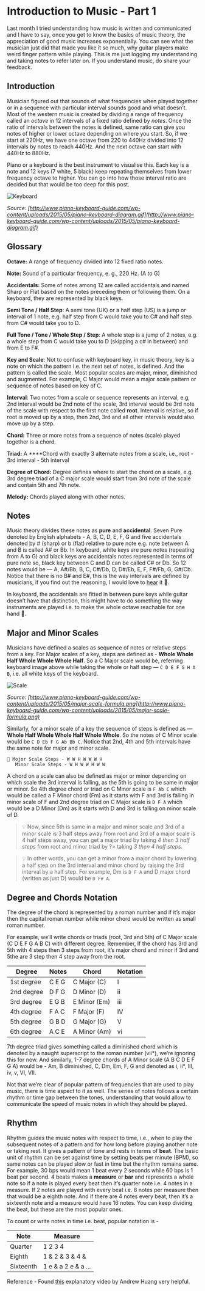 # Introduction to Music - Part 1

Last month I tried understanding how music is written and communicated and I have to say, once you get to know the basics of music theory, the appreciation of good music increases exponentially. You can see what the musician just did that made you like it so much, why guitar players make weird finger pattern while playing. This is me just logging my understanding and taking notes to refer later on. If you understand music, do share your feedback.


## Introduction

Musician figured out that sounds of what frequencies when played together or in a sequence with particular interval sounds good and what doesn’t. Most of the western music is created by dividing a range of frequency called an *octave* in 12 intervals of a fixed ratio defined by *notes*. Once the ratio of intervals between the notes is defined, same ratio can give you notes of higher or lower octave depending on where you start. So, if we start at 220Hz, we have one octave from 220 to 440Hz divided into 12 intervals by notes to reach 440Hz. And the next octave can start with 440Hz to 880Hz.

Piano or a keyboard is the best instrument to visualise this. Each key is a note and 12 keys (7 white, 5 black) keep repeating themselves from lower frequency octave to higher. You can go into how those interval ratio are decided but that would be too deep for this post. 

![Keyboard](/public/images/keyboard.png)

*Source: [http://www.piano-keyboard-guide.com/wp-content/uploads/2015/05/piano-keyboard-diagram.gif](http://www.piano-keyboard-guide.com/wp-content/uploads/2015/05/piano-keyboard-diagram.gif)*


## Glossary

**Octave:** A range of frequency divided into 12 fixed ratio notes.

**Note:** Sound of a particular frequency, e. g., 220 Hz. (A to G)

**Accidentals:** Some of notes among 12 are called accidentals and named Sharp or Flat based on the notes preceding them or following them. On a keyboard, they are represented by black keys.

**Semi Tone / Half Step**: A semi tone (UK) or a half step (US) is a jump or interval of 1 note, e.g. half step from C would take you to C# and half step from C# would take you to D.

**Full Tone / Tone / Whole Step / Step**: A whole step is a jump of 2 notes, e.g. a whole step from C would take you to D (skipping a c# in between) and from E to F#.

**Key and Scale**: Not to confuse with keyboard key, in music theory, key is a note on which the pattern i.e. the next set of notes, is defined. And the pattern is called the scale. Most popular scales are major, minor, diminished and augmented. For example, C Major would mean a major scale pattern or sequence of notes based on key of C.

**Interval**: Two notes from a scale or sequence represents an interval, e.g, 2nd interval would be 2nd note of the scale, 3rd interval would be 3rd note of the scale with respect to the first note called **root**. Interval is relative, so if root is moved up by a step, then 2nd, 3rd and all other intervals would also move up by a step.

**Chord:** Three or more notes from a sequence of notes (scale) played together is a chord.

**Triad:** A ****Chord with exactly 3 alternate notes from a scale, i.e., root - 3rd interval - 5th interval

**Degree of Chord:** Degree defines where to start the chord on a scale, e.g. 3rd degree triad of a C major scale would start from 3rd note of the scale and contain 5th and 7th note.

**Melody:** Chords played along with other notes.


## Notes

Music theory divides these notes as **pure** and **accidental**. Seven Pure denoted by English alphabets - A, B, C, D, E, F, G and five accidentals denoted by # (sharp) or b (flat) relative to pure note e.g. note between A and B is called A# or Bb. In keyboard, white keys are pure notes (repeating from A to G) and black keys are accidentals notes represented in terms of pure note so, black key between C and D can be called C# or Db. So 12 notes would be — A, A#/Bb, B, C, C#/Db, D, D#/Eb, E, F, F#/Fb, G, G#/Cb. Notice that there is no B# and E#, this is the way intervals are defined by musicians, if you find out the reasoning, I would love to [hear](https://nikhilsoni.me/contact) it 🤔. 

In keyboard, the accidentals are fitted in between pure keys while guitar doesn’t have that distinction, this might have to do something the way instruments are played i.e. to make the whole octave reachable for one hand 🤷.


## Major and Minor Scales

Musicians have defined a scales as sequence of notes or relative steps from a key. For Major scales of a key, steps are defined as - **Whole Whole Half Whole Whole Whole Half**. So a C Major scale would be, referring keyboard image above while taking the whole or half step — `C D E F G H A B`, i.e. all white keys of the keyboard.

![Scale](/public/images/scale.png)

*Source: [http://www.piano-keyboard-guide.com/wp-content/uploads/2015/05/major-scale-formula.png](http://www.piano-keyboard-guide.com/wp-content/uploads/2015/05/major-scale-formula.png)*

Similarly, for a minor scale of a key the sequence of steps is defined as — **Whole Half Whole Whole Half Whole Whole**. So the notes of C Minor scale would be `C D Eb F G Ab Bb C`.  Notice that 2nd, 4th and 5th intervals have the same note for major and minor scale.

```
🎵 Mojor Scale Steps - W W H W W W H
   Minor Scale Steps - W H W W H W W
```

A chord on a scale can also be defined as major or minor depending on which scale the 3rd interval is falling, as the 5th is going to be same in major or minor. So 4th degree chord or triad on C Minor scale is `F Ab C`  which would be called a F Minor chord (Fm) as it starts with F and 3rd is falling in minor scale of F and 2nd degree triad on C Major scale is `D F A` which would be a D Minor (Dm) as it starts with D and 3rd is falling on minor scale of D. 


> 💡 Now, since 5th is same in a major and minor scale and 3rd of a minor scale is 3 half steps away from root and 3rd of a
major scale is 4 half steps away, you can get a major triad by taking *4 then 3 half steps* from root and minor triad by ?> taking *3 then 4 half steps*.



> 💡 In other words, you can get a minor from a major chord by lowering a half step on the 3rd interval and minor chord by raising the 3rd interval by a half step. For example, Dm is `D F A` and D major chord (written as just D) would be `D F# A`.


## Degree and Chords Notation

The degree of the chord is represented by a roman number and if it’s major then the capital roman number while minor chord would be written as small roman number.

For example, we’ll write chords or triads (root, 3rd and 5th) of C Major scale (C D E F G A B C) with different degree. Remember, If the chord has 3rd and 5th with 4 steps then 3 steps from root, it’s major chord and minor if 3rd and 5the are 3 step then 4 step away from the root.

| Degree | Notes | Chord | Notation |
| --- | --- | --- | --- |
| 1st degree | C E G | C Major (C) | I |
| 2nd degree | D F G | D Minor (D) | ii |
| 3rd degree | E G B | E Minor (Em) | iii |
| 4th degree | F A C | F Major (F) | IV |
| 5th degree | G B D | G Major (G) | V |
| 6th degree | A C E | A Minor (Am) | vi |

7th degree triad gives something called a diminished chord which is denoted by a naught superscript to the roman number (vii*), we’re ignoring this for now. And similarly, 1-7 degree chords of A Minor scale (A B C D E F G A) would be - Am, B diminished, C, Dm, Em, F, G and denoted as i, ii*, III, iv, v, VI, VII.

Not that we’re clear of popular pattern of frequencies that are used to play music, there is time aspect to it as well. The series of notes follows a certain rhythm or time gap between the tones, understanding that would allow to communicate the speed of music notes in which they should be played. 


## Rhythm

Rhythm guides the music notes with respect to time, i.e., when to play the subsequent notes of a pattern and for how long before playing another note or taking rest. It gives a pattern of tone and rests in terms of **beat**. The basic unit of rhythm can be set against time by setting beats per minute (BPM), so same notes can be played slow or fast in time but the rhythm remains same. For example, 30 bps would mean 1 beat every 2 seconds while 60 bps is 1 beat per second. 4 beats makes a **measure** or **bar** and represents a whole note so if a note is played every beat then it’s quarter note i.e. 4 notes in a measure. If 2 notes are played with every beat i.e. 8 notes per measure then that would be a eighth note. And if there are 4 notes every beat, then it’s a sixteenth note and a measure would have 16 notes. You can keep dividing the beat, but these are the most popular ones.

To count or write notes in time i.e. beat, popular notation is -

| Note | Measure |
| --- | --- |
| Quarter | 1 2 3 4 |
| Eighth | 1 & 2 & 3 & 4 & |
| Sixteenth | 1 e & a 2 e & a ... |

Reference - Found [this](https://www.youtube.com/watch?v=rgaTLrZGlk0) explanatory video by Andrew Huang very helpful.